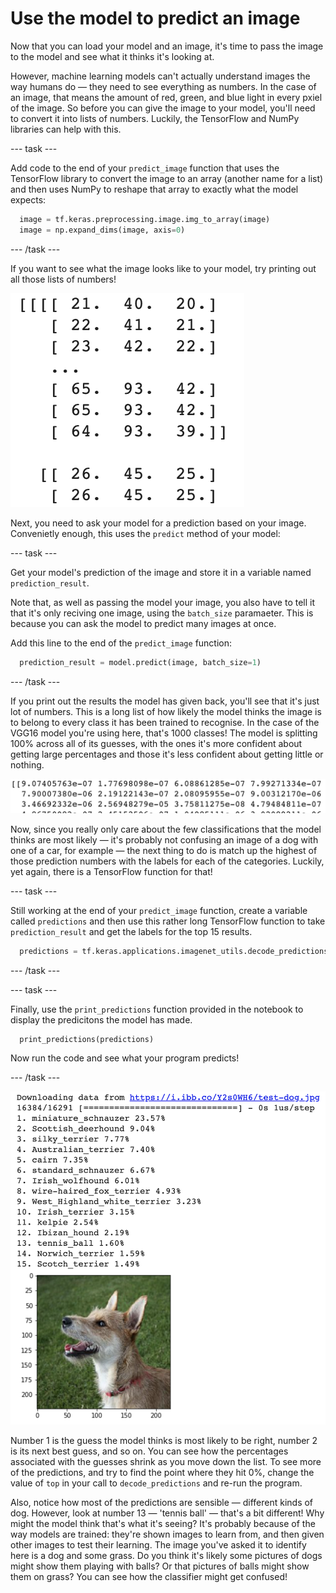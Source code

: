 # Use the model to predict an image

Now that you can load your model and an image, it's time to pass the image to the model and see what it thinks it's looking at.

However, machine learning models can't actually understand images the way humans do — they need to see everything as numbers. In the case of an image, that means the amount of red, green, and blue light in every pxiel of the image. So before you can give the image to your model, you'll need to convert it into lists of numbers. Luckily, the TensorFlow and NumPy libraries can help with this.

--- task ---

Add code to the end of your `predict_image` function that uses the TensorFlow library to convert the image to an array (another name for a list) and then uses NumPy to reshape that array to exactly what the model expects:

```python
  image = tf.keras.preprocessing.image.img_to_array(image)
  image = np.expand_dims(image, axis=0)
```

--- /task ---

If you want to see what the image looks like to your model, try printing out all those lists of numbers!

![Lists of numbers in a Colab output cell.](images/numeric_image.png)

Next, you need to ask your model for a prediction based on your image. Convenietly enough, this uses the `predict` method of your model:

--- task ---

Get your model's prediction of the image and store it in a variable named `prediction_result`. 

Note that, as well as passing the model your image, you also have to tell it that it's only reciving one image, using the `batch_size` paramaeter. This is because you can ask the model to predict many images at once.

Add this line to the end of the `predict_image` function:

```python
  prediction_result = model.predict(image, batch_size=1)
```

--- /task ---

If you print out the results the model has given back, you'll see that it's just lot of numbers. This is a long list of how likely the model thinks the image is to belong to every class it has been trained to recognise. In the case of the VGG16 model you're using here, that's 1000 classes! The model is splitting 100% across all of its guesses, with the ones it's more confident about getting large percentages and those it's less confident about getting little or nothing.

![A small sample of the list of numbers the model returns.](images/numeric_predictions.png)

Now, since you really only care about the few classifications that the model thinks are most likely — it's probably not confusing an image of a dog with one of a car, for example — the next thing to do is match up the highest of those prediction numbers with the labels for each of the categories. Luckily, yet again, there is a TensorFlow function for that!

--- task ---

Still working at the end of your `predict_image` function, create a variable called `predictions` and then use this rather long TensorFlow function to take `prediction_result` and get the labels for the top 15 results.

```python
  predictions = tf.keras.applications.imagenet_utils.decode_predictions(prediction_result, top=15)
```

--- /task ---

--- task ---

Finally, use the `print_predictions` function provided in the notebook to display the predicitons the model has made.

```python
  print_predictions(predictions)
```

Now run the code and see what your program predicts!

--- /task ---

![A numbered list of fifteen items, mostly dog breeds, each followed by a percentage. Number thirteen is different — 'tennis_ball 1.60%'. A picture of a small dog appears below the list.](images/finished_project.png)

Number 1 is the guess the model thinks is most likely to be right, number 2 is its next best guess, and so on. You can see how the percentages associated with the guesses shrink as you move down the list. To see more of the predictions, and try to find the point where they hit 0%, change the value of `top` in your call to `decode_predictions` and re-run the program.

Also, notice how most of the predictions are sensible — different kinds of dog.  However, look at number 13 — 'tennis ball' — that's a bit different! Why might the model think that's what it's seeing? It's probably because of the way models are trained: they're shown images to learn from, and then given other images to test their learning. The image you've asked it to identify here is a dog and some grass. Do you think it's likely some pictures of dogs might show them playing with balls? Or that pictures of balls might show them on grass? You can see how the classifier might get confused!
